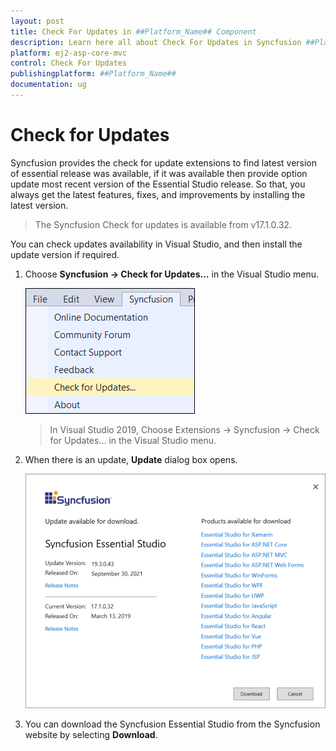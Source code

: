 ```yaml
---
layout: post
title: Check For Updates in ##Platform_Name## Component
description: Learn here all about Check For Updates in Syncfusion ##Platform_Name## component and more.
platform: ej2-asp-core-mvc
control: Check For Updates
publishingplatform: ##Platform_Name##
documentation: ug
---
```


# Check for Updates

Syncfusion provides the check for update extensions to find latest version of essential release was available, if it was available then provide option update most recent version of the Essential Studio release. So that, you always get the latest features, fixes, and improvements by installing the latest version.

> The Syncfusion Check for updates is available from v17.1.0.32.

You can check updates availability in Visual Studio, and then install the update version if required.

1. Choose **Syncfusion -> Check for Updates…** in the Visual Studio menu.

    ![check for updates](../images/check-for-updates.png)

    > In Visual Studio 2019, Choose Extensions -> Syncfusion -> Check for Updates… in the Visual Studio menu.

2. When there is an update, **Update** dialog box opens.

    ![update dialog](../images/update-dialog.png)

3. You can download the Syncfusion Essential Studio from the Syncfusion website by selecting **Download**.